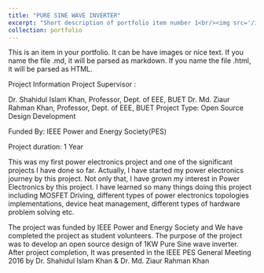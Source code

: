 ```yaml
---
title: "PURE SINE WAVE INVERTER"
excerpt: "Short description of portfolio item number 1<br/><img src='/images/1kw-pure-sine-wave-inverter-design.jpg'>"
collection: portfolio
---
```


This is an item in your portfolio. It can be have images or nice text. If you name the file .md, it will be parsed as markdown. If you name the file .html, it will be parsed as HTML. 


Project Information
Project Supervisor :

Dr. Shahidul Islam Khan, Professor, Dept. of EEE, BUET
Dr. Md. Ziaur Rahman Khan, Professor, Dept. of EEE, BUET
Project Type: Open Source Design Development

Funded By: IEEE Power and Energy Society(PES)

Project duration: 1 Year


This was my first power electronics project and one of the significant projects I have done so far. Actually, I have started my power electronics journey by this project. Not only that, I have grown my interest in Power Electronics by this project. I have learned so many things doing this project including MOSFET Driving, different types of power electronics topologies implementations, device heat management, different types of hardware problem solving etc.

The project was funded by IEEE Power and Energy Society and We have completed the project as student volunteers. The purpose of the project was to develop an open source design of 1KW Pure Sine wave inverter. After project completion, It was presented in the IEEE PES General Meeting 2016 by Dr. Shahidul Islam Khan & Dr. Md. Ziaur Rahman Khan